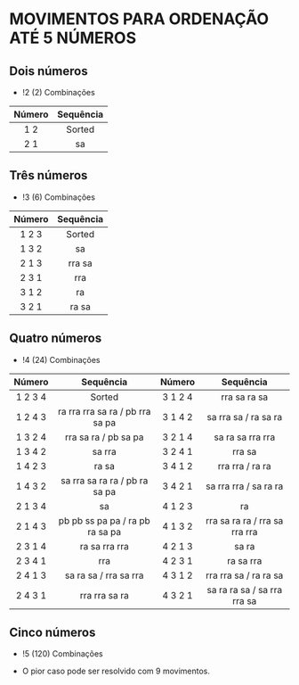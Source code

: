 # MOVIMENTOS PARA ORDENAÇÃO ATÉ 5 NÚMEROS

## Dois números

- !2 (2) Combinações

| Número | Sequência |
|:---:|:---:|
| 1 2 | Sorted |
| 2 1 | sa |

## Três números

- !3 (6) Combinações

| Número | Sequência |
|:---:|:---:|
| 1 2 3 | Sorted |
| 1 3 2 | sa |
| 2 1 3 | rra sa |
| 2 3 1 | rra |
| 3 1 2 | ra |
| 3 2 1 | ra sa |


## Quatro números

- !4 (24) Combinações

| Número | Sequência | Número | Sequência
|:---:|:---:|:---:|:---:|
| 1 2 3 4 | Sorted | 3 1 2 4 | rra sa ra sa |
| 1 2 4 3 | ra rra rra sa ra / pb rra sa pa | 3 1 4 2 | sa rra sa / ra sa ra |
| 1 3 2 4 | rra sa ra / pb sa pa | 3 2 1 4 | sa ra sa rra rra |
| 1 3 4 2 | sa rra | 3 2 4 1 | rra sa |
| 1 4 2 3 | ra sa | 3 4 1 2 | rra rra / ra ra |
| 1 4 3 2 | sa rra sa ra ra / pb ra sa pa | 3 4 2 1 | sa rra rra / sa ra ra |
| 2 1 3 4 | sa | 4 1 2 3 | ra |
| 2 1 4 3 | pb pb ss pa pa / ra pb ra sa pa | 4 1 3 2 | rra sa ra ra / rra sa rra rra |
| 2 3 1 4 | ra sa rra rra | 4 2 1 3 | sa ra |
| 2 3 4 1 | rra | 4 2 3 1 | ra sa rra |
| 2 4 1 3 | sa ra sa / rra sa rra | 4 3 1 2 | rra rra sa / ra ra sa |
| 2 4 3 1 | rra rra sa ra | 4 3 2 1 | sa ra ra sa / sa rra rra sa |

## Cinco números

- !5 (120) Combinações

- O pior caso pode ser resolvido com 9 movimentos.
